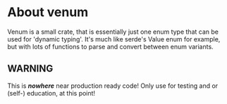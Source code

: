 # About venum

Venum is a small crate, that is essentially just one enum type that can be used for 'dynamic typing'. It's much like serde's Value enum for example, but with lots of functions to parse and convert between enum variants.

## WARNING

This is **_nowhere_** near production ready code! Only use for testing and or (self-) education, at this point!
